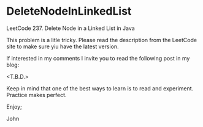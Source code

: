# DeleteNodeInLinkedList
LeetCode 237. Delete Node in a Linked List in Java

This problem is a litle tricky. Please read the description
from the LeetCode site to make sure yiu have the latest 
version.

If interested in my comments I invite you to read the following
post in my blog:

<T.B.D.>

Keep in mind that one of the best ways to learn is to read and 
experiment. Practice makes perfect.

Enjoy;

John
